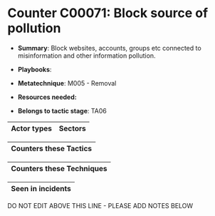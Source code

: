 # Counter C00071: Block source of pollution

* **Summary**: Block websites, accounts, groups etc connected to misinformation and other information pollution.

* **Playbooks**: 

* **Metatechnique**: M005 - Removal

* **Resources needed:** 

* **Belongs to tactic stage**: TA06


| Actor types | Sectors |
| ----------- | ------- |



| Counters these Tactics |
| ---------------------- |



| Counters these Techniques |
| ------------------------- |



| Seen in incidents |
| ----------------- |


DO NOT EDIT ABOVE THIS LINE - PLEASE ADD NOTES BELOW
